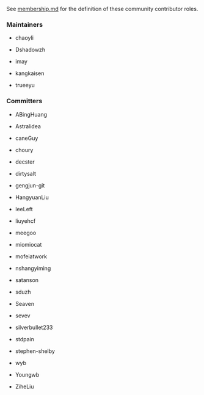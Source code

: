 ﻿See [membership.md](./membership.md) for the definition of these community contributor roles.

### Maintainers

- chaoyli

- Dshadowzh

- imay

- kangkaisen

- trueeyu


### Committers

- ABingHuang

- Astralidea

- caneGuy

- choury

- decster

- dirtysalt

- gengjun-git

- HangyuanLiu

- leeLeft

- liuyehcf

- meegoo

- miomiocat

- mofeiatwork

- nshangyiming

- satanson

- sduzh

- Seaven

- sevev

- silverbullet233

- stdpain

- stephen-shelby

- wyb

- Youngwb

- ZiheLiu
